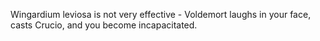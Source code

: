 Wingardium leviosa is not very effective - Voldemort laughs in your face, casts Crucio, and you become incapacitated.